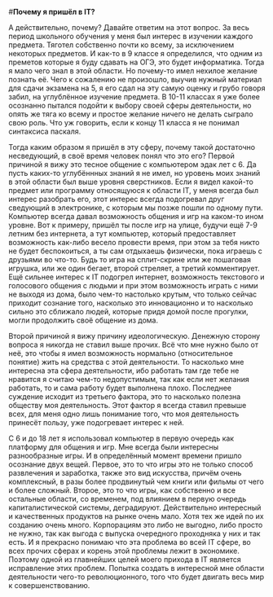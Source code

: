 #**Почему я пришёл в IT?**

А действительно, почему? Давайте ответим на этот вопрос. За весь период школьного обучения у меня был интерес в изучении каждого предмета. Тяготел собственно почти ко всему, за исключением некоторых предметов. И как-то в 9 классе я определился, что одним из преметов которые я буду сдавать на ОГЭ, это будет информатика. Тогда я мало чего знал в этой области. Но почему-то имел нехилое желание познать её. Чего к сожалению не произошло, выучив нужный материал для сдачи экзамена на 5, я его сдал на эту самую оценку и грубо говоря забил, на углублённое изучение предмета. В 10-11 классах я уже более осознанно пытался подойти к выбору своей сферы деятельности, но опять же тяга ко всему и простое желание ничего не делать сыграло свою роль. Что уж говорить, если к концу 11 класса я не понимал синтаксиса паскаля.

Тогда каким образом я пришёл в эту сферу, почему такой достаточно несведующий, в своё время человек понял что это его? Первой причиной я вижу это тесное общение с компьютером эдак лет с 6. Да пусть каких-то углубённных знаний я не имел, но уровень моих знаний в этой области был выше уровня сверстников. Если я видел какой-то предмет или программу относящуюся к области IT, у меня всегда был интерес разобрать его, этот интерес всегда подогревал друг сведующий в электронике, с которым мы позже пошли по одному пути. Компьютер всегда давал возможность общения и игр на каком-то ином уровне. Вот к примеру, пришёл ты после игр на улице, будучи ещё 7-9 летним без интернета, а тут компьютер, который предоставляет возможность как-либо весело провести время, при этом за тебя никто не будет беспокоиться, а ты сам отдыхаешь физически, пока играешь с друзьями во что-то. Будь то игра на сплит-скрине или же пошаговая игрушка, или же один бегает, второй стреляет, а третий комментирует. Ещё сильнее интерес к IT подогрел интернет, возможность текстового и голосового общения с людьми и при этом возможность играть с ними не выходя из дома, было чем-то настолько крутым, что только сейчас приходит сознание того, насколько это инновационно и то насколько сильно это сближало людей, которые придя домой после прогулки, могли продолжить своё общение из дома.

Второй причиной я вижу причину идеологическую. Денежную сторону вопроса я никогда не ставил выше прочих. Всё что мне нужно было от неё, это чтобы я имел возможность нормально (относительное понятие) жить на средства с этой деятельности. То насколько мне интересна эта сфера деятельности, ибо работать там где тебе не нравится я считаю чем-то недопустимым, так как если нет желания работать, то и сама работу будет выполнена плохо. Последнее суждение исходит из третьего фактора, это то насколько полезна обществу моя деятельность. Этот фактор я всегда ставил превыше всех, для меня одно лишь понимание того, что моя деятельность принесёт пользу, уже подогревает интерес к ней.

С 6 и до 18 лет я использовал компьютер в первую очередь как платформу для общения и игр. Мне всегда были интересны разнообразные игры. И в определённый момент времени пришло осознание двух вещей. Первое, это то что игры это не только способ развлечения и заработка, также это вид искусства, причём очень комплексный, в разы более продвинутый чем книги или фильмы от чего и более сложный. Второе, это то что игры, как собственно и все остальные области, со временем, под влиянием в первую очередь капиталистической системы, деградируют. Действительно интересный и качественных продуктов на рынке очень мало. Хотя тех же идей по их созданию очень много. Корпорациям это либо не выгодно, либо просто не нужно, так как выгода с выпуска очередного проходняка у них и так есть. И я прекрасно понимаю что эта проблема во всей IT сфере, во всех прочих сферах и корень этой проблемы лежит в экономике. Поэтому одной из главнейших целей моего прихода в IT является исправление этих проблем. Попытка создать в интересной мне области деятельности чего-то революционного, того что будет двигать весь мир к совершенствованию.
